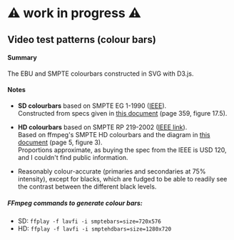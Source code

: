# ⚠ work in progress ⚠

## Video test patterns (colour bars)

#### Summary

The EBU and SMPTE colourbars constructed in SVG with D3.js.
<!-- See the result here! -->

#### Notes

* **SD colourbars** based on SMPTE EG 1-1990 ([IEEE](http://ieeexplore.ieee.org/document/7291491/)).  
Constructed from specs given in [this document](http://www.xilinx.com/support/documentation/application_notes/xapp514.pdf) (page 359, figure 17.5).

* **HD colourbars** based on SMPTE RP 219-2002 ([IEEE link](http://ieeexplore.ieee.org/document/7289865/)).  
Based on ffmpeg's SMPTE HD colourbars and the diagram in [this document](http://uglyduck.ath.cx/PDF/Xilinx/Spartan3/appnotes/xapp682.pdf) (page 5, figure 3).  
Proportions approximate, as buying the spec from the IEEE is USD 120, and I couldn't find public information.

* Reasonably colour-accurate (primaries and secondaries at 75% intensity), except for blacks, which are fudged to be able to readily see the contrast between the different black levels.

##### FFmpeg commands to generate colour bars:  

* SD: `ffplay -f lavfi -i smptebars=size=720x576`
* HD: `ffplay -f lavfi -i smptehdbars=size=1280x720`
